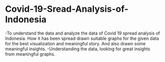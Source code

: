 # Covid-19-Sread-Analysis-of-Indonesia
-To understand the data and analyze the data of Covid 19 spread analysis of Indonesia. How it has been spread drawn suitable graphs for the given data for the best visualization and meaningful story. And also drawn some meaningful insights.  -Understanding the data, looking for great insights from meaningful graphs.
